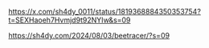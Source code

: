 https://x.com/sh4dy_0011/status/1819368884350353754?t=SEXHaoeh7Hvmjd9t92NYIw&s=09



https://sh4dy.com/2024/08/03/beetracer/?s=09